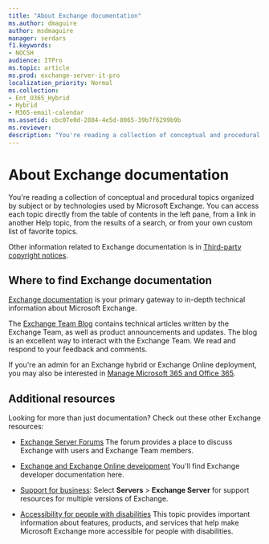 ```yaml
---
title: "About Exchange documentation"
ms.author: dmaguire
author: msdmaguire
manager: serdars
f1.keywords:
- NOCSH
audience: ITPro
ms.topic: article
ms.prod: exchange-server-it-pro
localization_priority: Normal
ms.collection:
- Ent_O365_Hybrid
- Hybrid
- M365-email-calendar
ms.assetid: cbc07e0d-2884-4e5d-8065-39b7f6299b9b
ms.reviewer: 
description: "You're reading a collection of conceptual and procedural topics organized by subject or by technologies used by Microsoft Exchange. You can access each topic directly from the table of contents in the left pane, from a link in another Help topic, from the results of a search, or from your own custom list of favorite topics."
---
```


# About Exchange documentation

You're reading a collection of conceptual and procedural topics organized by subject or by technologies used by Microsoft Exchange. You can access each topic directly from the table of contents in the left pane, from a link in another Help topic, from the results of a search, or from your own custom list of favorite topics.

Other information related to Exchange documentation is in [Third-party copyright notices](third-party-copyright-notices.md).

## Where to find Exchange documentation

[Exchange documentation](https://docs.microsoft.com/exchange/) is your primary gateway to in-depth technical information about Microsoft Exchange.

The [Exchange Team Blog](https://techcommunity.microsoft.com/t5/exchange-team-blog/bg-p/Exchange) contains technical articles written by the Exchange Team, as well as product announcements and updates. The blog is an excellent way to interact with the Exchange Team. We read and respond to your feedback and comments.

If you're an admin for an Exchange hybrid or Exchange Online deployment, you may also be interested in [Manage Microsoft 365 and Office 365](https://docs.microsoft.com/Office365/).

## Additional resources

Looking for more than just documentation? Check out these other Exchange resources:

- [Exchange Server Forums](https://go.microsoft.com/fwlink/p/?linkId=60612) The forum provides a place to discuss Exchange with users and Exchange Team members.

- [Exchange and Exchange Online development](https://docs.microsoft.com/exchange/client-developer/exchange-server-development) You'll find Exchange developer documentation here.

- [Support for business](https://support.microsoft.com/supportforbusiness/productselection): Select **Servers** \> **Exchange Server** for support resources for multiple versions of Exchange.

- [Accessibility for people with disabilities](accessibility.md) This topic provides important information about features, products, and services that help make Microsoft Exchange more accessible for people with disabilities.
